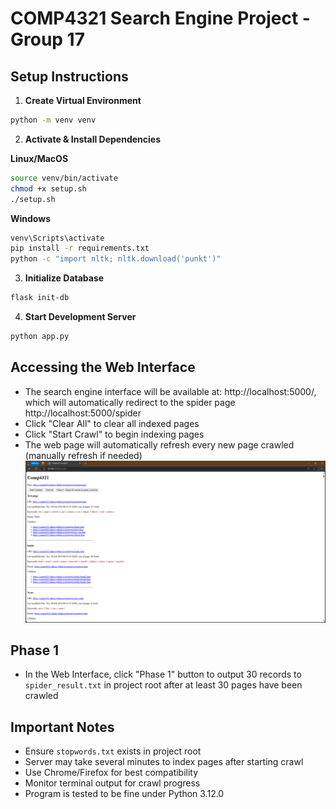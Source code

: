 # COMP4321 Search Engine Project - Group 17

## Setup Instructions

1. **Create Virtual Environment**
```bash
python -m venv venv
```

2. **Activate & Install Dependencies**

**Linux/MacOS**
```bash
source venv/bin/activate
chmod +x setup.sh
./setup.sh
```
**Windows**
```bash
venv\Scripts\activate
pip install -r requirements.txt
python -c "import nltk; nltk.download('punkt')"
```

3. **Initialize Database**
```bash
flask init-db
```

4. **Start Development Server**
```bash
python app.py
```

## Accessing the Web Interface
- The search engine interface will be available at: http://localhost:5000/, which will automatically redirect to the spider page http://localhost:5000/spider
- Click "Clear All" to clear all indexed pages
- Click "Start Crawl" to begin indexing pages
- The web page will automatically refresh every new page crawled (manually refresh if needed)
![img.png](img.png)
## Phase 1
- In the Web Interface, click "Phase 1" button to output 30 records to `spider_result.txt` in project root after at least 30 pages have been crawled

## Important Notes
- Ensure `stopwords.txt` exists in project root
- Server may take several minutes to index pages after starting crawl
- Use Chrome/Firefox for best compatibility
- Monitor terminal output for crawl progress
- Program is tested to be fine under Python 3.12.0